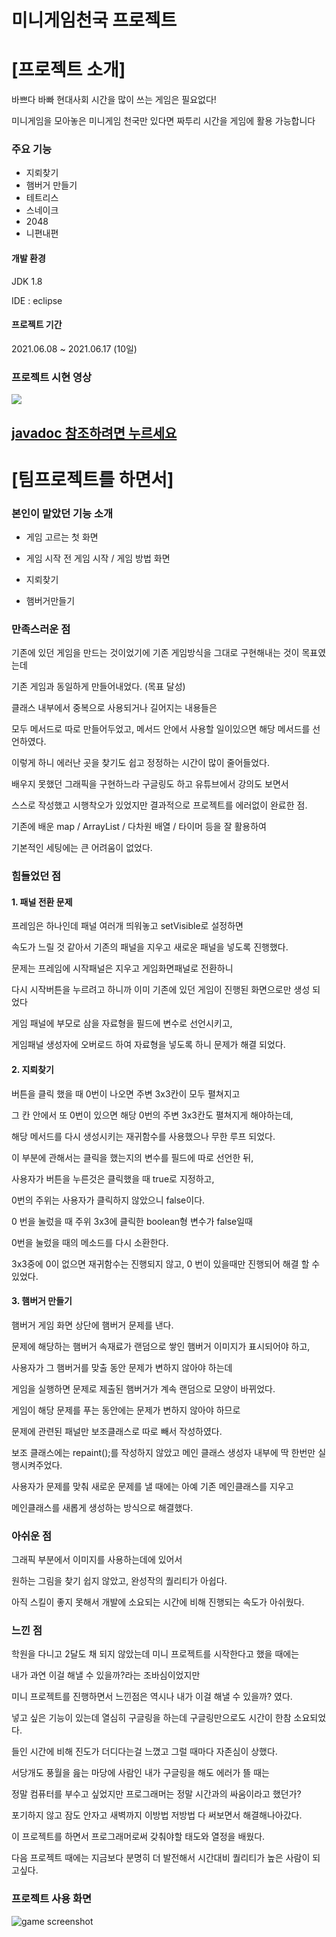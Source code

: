 # 미니게임천국 프로젝트



# [프로젝트 소개]

바쁘다 바빠 현대사회 시간을 많이 쓰는 게임은 필요없다!

미니게임을 모아놓은 미니게임 천국만 있다면 짜투리 시간을 게임에 활용 가능합니다



### 주요 기능

- 지뢰찾기 
- 햄버거 만들기
- 테트리스
- 스네이크
- 2048
- 니편내편


#### 개발 환경

JDK 1.8

IDE : eclipse



#### 프로젝트 기간

2021.06.08 ~ 2021.06.17  (10일)



### 프로젝트 시현 영상

<div>
	<a href="https://www.youtube.com/watch?v=4aJZRGXHV_A" target="_blank"><image src = "https://img.youtube.com/vi/4aJZRGXHV_A/mqdefault.jpg"></a>	
</div>



## [javadoc 참조하려면 누르세요](https://2miri.github.io/java-mini-project//doc/index.html)



# [팀프로젝트를 하면서]



### 본인이 맡았던 기능 소개

- 게임 고르는 첫 화면

- 게임 시작 전 게임 시작 / 게임 방법 화면

- 지뢰찾기

- 햄버거만들기

  

### 만족스러운 점

기존에 있던 게임을 만드는 것이었기에 기존 게임방식을 그대로 구현해내는 것이 목표였는데

기존 게임과 동일하게 만들어내었다. (목표 달성)



클래스 내부에서 중복으로 사용되거나 길어지는 내용들은

모두 메서드로 따로 만들어두었고, 메서드 안에서 사용할 일이있으면 해당 메서드를 선언하였다.

이렇게 하니 에러난 곳을 찾기도 쉽고 정정하는 시간이 많이 줄어들었다.



배우지 못했던 그래픽을 구현하느라 구글링도 하고 유튜브에서 강의도 보면서

스스로 작성했고 시행착오가 있었지만 결과적으로 프로젝트를 에러없이 완료한 점.



기존에 배운 map / ArrayList / 다차원 배열 / 타이머 등을 잘 활용하여

기본적인 세팅에는 큰 어려움이 없었다.



### 힘들었던 점

#### 1. 패널 전환 문제

프레임은 하나인데 패널 여러개 띄워놓고 setVisible로 설정하면

속도가 느릴 것 같아서 기존의 패널을 지우고 새로운 패널을 넣도록 진행했다.

문제는 프레임에 시작패널은 지우고 게임화면패널로 전환하니

다시 시작버튼을 누르려고 하니까 이미 기존에 있던 게임이 진행된 화면으로만 생성 되었다



게임 패널에 부모로 삼을 자료형을 필드에 변수로 선언시키고,

게임패널 생성자에 오버로드 하여 자료형을 넣도록 하니 문제가 해결 되었다.



#### 2. 지뢰찾기

버튼을 클릭 했을 때 0번이 나오면 주변 3x3칸이 모두 펼쳐지고

그 칸 안에서 또 0번이 있으면 해당 0번의 주변 3x3칸도 펼쳐지게 해야하는데,

해당 메서드를 다시 생성시키는 재귀함수를 사용했으나 무한 루프 되었다. 



이 부분에 관해서는 클릭을 했는지의 변수를 필드에 따로 선언한 뒤,

사용자가 버튼을 누른것은 클릭했을 때 true로 지정하고,

0번의 주위는 사용자가 클릭하지 않았으니 false이다.

0 번을 눌렀을 때 주위 3x3에 클릭한 boolean형 변수가 false일때

0번을 눌렀을 때의 메소드를 다시 소환한다.

3x3중에 0이 없으면 재귀함수는 진행되지 않고, 0 번이 있을때만 진행되어 해결 할 수 있었다.



#### 3. 햄버거 만들기

햄버거 게임 화면 상단에 햄버거 문제를 낸다.

문제에 해당하는 햄버거 속재료가 랜덤으로 쌓인 햄버거 이미지가 표시되어야 하고,

사용자가 그 햄버거를 맞출 동안 문제가 변하지 않아야 하는데

게임을 실행하면 문제로 제출된 햄버거가 계속 랜덤으로 모양이 바뀌었다.



게임이 해당 문제를 푸는 동안에는 문제가 변하지 않아야 하므로 

문제에 관련된 패널만 보조클래스로 따로 빼서 작성하였다.

보조 클래스에는 repaint();를 작성하지 않았고 메인 클래스 생성자 내부에 딱 한번만 실행시켜주었다.

사용자가 문제를 맞춰 새로운 문제를 낼 때에는 아예 기존 메인클래스를 지우고 

메인클래스를 새롭게 생성하는 방식으로 해결했다.



### 아쉬운 점

그래픽 부분에서 이미지를 사용하는데에 있어서

원하는 그림을 찾기 쉽지 않았고, 완성작의 퀄리티가 아쉽다.

아직 스킬이 좋지 못해서 개발에 소요되는 시간에 비해  진행되는 속도가 아쉬웠다.



### 느낀 점

학원을 다니고 2달도 채 되지 않았는데 미니 프로젝트를 시작한다고 했을 때에는 

내가 과연 이걸 해낼 수 있을까?라는 조바심이었지만

미니 프로젝트를 진행하면서 느낀점은 역시나 내가 이걸 해낼 수 있을까? 였다.

넣고 싶은 기능이 있는데 열심히 구글링을 하는데 구글링만으로도 시간이 한참 소요되었다.

들인 시간에 비해 진도가 더디다는걸 느꼈고 그럴 때마다 자존심이 상했다.

서당개도 풍월을 읊는 마당에 사람인 내가 구글링을 해도 에러가 뜰 때는 

정말 컴퓨터를 부수고 싶었지만 프로그래머는 정말 시간과의 싸움이라고 했던가? 

포기하지 않고 잠도 안자고 새벽까지  이방법 저방법 다 써보면서 해결해나아갔다.

이 프로젝트를 하면서 프로그래머로써 갖춰야할 태도와 열정을 배웠다.

다음 프로젝트 때에는 지금보다 분명히 더 발전해서 시간대비 퀄리티가 높은 사람이 되고싶다.



### 프로젝트 사용 화면

![game screenshot](https://user-images.githubusercontent.com/83326164/122423253-bf9bce00-cfc8-11eb-8e28-aa1483b2fd71.png)
